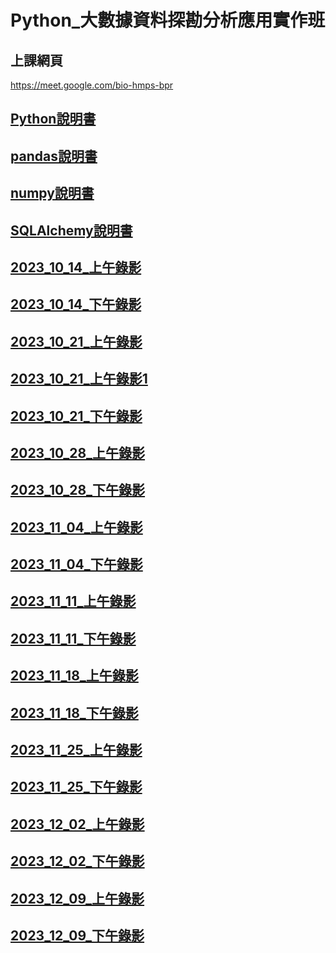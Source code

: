 # Python_大數據資料探勘分析應用實作班

## 上課網頁
https://meet.google.com/bio-hmps-bpr

## [Python說明書](https://docs.python.org/zh-tw/3/tutorial/index.html)

## [pandas說明書](https://pandas.pydata.org/docs/reference/index.html#api)

## [numpy說明書](https://numpy.org/doc/stable/reference/index.html#reference)

## [SQLAlchemy說明書](https://docs.sqlalchemy.org/en/20/core/engines.html#sqlalchemy.create_engine)

## [2023_10_14_上午錄影](https://www.youtube.com/watch?v=YWTf5MMuTlY)

## [2023_10_14_下午錄影](https://www.youtube.com/watch?v=ywgZoFSFy6o)

## [2023_10_21_上午錄影](https://www.youtube.com/watch?v=mTQnQarFk0c) 

## [2023_10_21_上午錄影1](https://www.youtube.com/watch?v=_D8jTDrcVkk)

## [2023_10_21_下午錄影](https://www.youtube.com/watch?v=xilBp4OW_S4)

## [2023_10_28_上午錄影](https://www.youtube.com/watch?v=OmaI3Lk14xs)

## [2023_10_28_下午錄影](https://www.youtube.com/watch?v=bPO4ogiVKmE)

## [2023_11_04_上午錄影](https://www.youtube.com/watch?v=FNED5Xou-HU)

## [2023_11_04_下午錄影](https://www.youtube.com/watch?v=6bIXI2lhDu0)

## [2023_11_11_上午錄影](https://www.youtube.com/watch?v=zcbPtg75KcE)

## [2023_11_11_下午錄影](https://www.youtube.com/watch?v=z5NiuQoStRc)

## [2023_11_18_上午錄影](https://www.youtube.com/watch?v=-K0lWABQmG4)

## [2023_11_18_下午錄影](https://www.youtube.com/watch?v=moTldRcI0ao)

## [2023_11_25_上午錄影](https://www.youtube.com/watch?v=vfnO7daQFgw)

## [2023_11_25_下午錄影](https://www.youtube.com/watch?v=vNmORGaGJcg)

## [2023_12_02_上午錄影](https://www.youtube.com/watch?v=rKAcwxJmSIU)

## [2023_12_02_下午錄影](https://www.youtube.com/watch?v=jRkzL2OCDh8)

## [2023_12_09_上午錄影](https://www.youtube.com/watch?v=uX8mXukQTV4)

## [2023_12_09_下午錄影](https://www.youtube.com/watch?v=tMKWAQEThIk)